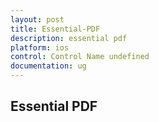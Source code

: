 ```yaml
---
layout: post
title: Essential-PDF
description: essential pdf
platform: ios
control: Control Name undefined
documentation: ug
---
```


## Essential PDF

